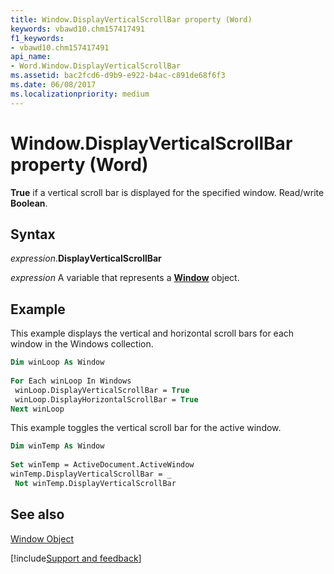 ```yaml
---
title: Window.DisplayVerticalScrollBar property (Word)
keywords: vbawd10.chm157417491
f1_keywords:
- vbawd10.chm157417491
api_name:
- Word.Window.DisplayVerticalScrollBar
ms.assetid: bac2fcd6-d9b9-e922-b4ac-c891de68f6f3
ms.date: 06/08/2017
ms.localizationpriority: medium
---
```



# Window.DisplayVerticalScrollBar property (Word)

 **True** if a vertical scroll bar is displayed for the specified window. Read/write **Boolean**.


## Syntax

_expression_.**DisplayVerticalScrollBar**

_expression_ A variable that represents a **[Window](Word.Window.md)** object.


## Example

This example displays the vertical and horizontal scroll bars for each window in the Windows collection.


```vb
Dim winLoop As Window 
 
For Each winLoop In Windows 
 winLoop.DisplayVerticalScrollBar = True 
 winLoop.DisplayHorizontalScrollBar = True 
Next winLoop
```

This example toggles the vertical scroll bar for the active window.




```vb
Dim winTemp As Window 
 
Set winTemp = ActiveDocument.ActiveWindow 
winTemp.DisplayVerticalScrollBar = _ 
 Not winTemp.DisplayVerticalScrollBar
```


## See also


[Window Object](Word.Window.md)

[!include[Support and feedback](~/includes/feedback-boilerplate.md)]